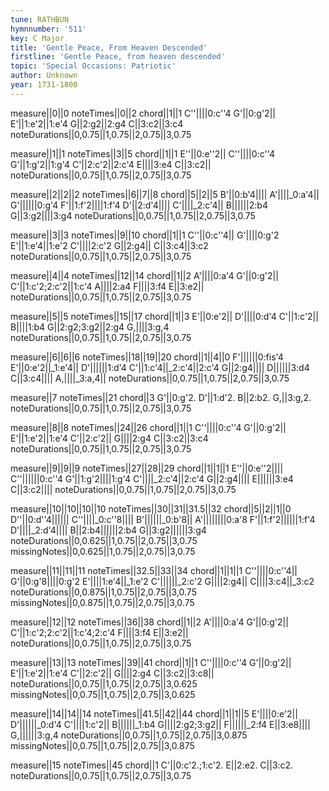 ```yaml
---
tune: RATHBUN
hymnnumber: '511'
key: C Major
title: 'Gentle Peace, From Heaven Descended'
firstline: 'Gentle Peace, from heaven descended'
topic: 'Special Occasions: Patriotic'
author: Unknown
year: 1731-1800
---
```

measure||0||0
noteTimes||0||2
chord||1||1
C''||||0:c''4
G'||0:g'2||
E'||1:e'2||1:e'4
G||2:g2||2:g4
C||3:c2||3:c4
noteDurations||0,0.75||1,0.75||2,0.75||3,0.75

measure||1||1
noteTimes||3||5
chord||1||1
E''||0:e''2||
C''||||0:c''4
G'||1:g'2||1:g'4
C'||2:c'2||2:c'4
E||||3:e4
C||3:c2||
noteDurations||0,0.75||1,0.75||2,0.75||3,0.75

measure||2||2||2
noteTimes||6||7||8
chord||5||2||5
B'||0:b'4||||
A'||||_0:a'4||
G'||||||0:g'4
F'||1:f'2||||1:f'4
D'||2:d'4||||
C'||||_2:c'4||
B||||||2:b4
G||3:g2||||3:g4
noteDurations||0,0.75||1,0.75||2,0.75||3,0.75

measure||3||3
noteTimes||9||10
chord||1||1
C''||0:c''4||
G'||||0:g'2
E'||1:e'4||1:e'2
C'||||2:c'2
G||2:g4||
C||3:c4||3:c2
noteDurations||0,0.75||1,0.75||2,0.75||3,0.75

measure||4||4
noteTimes||12||14
chord||1||2
A'||||0:a'4
G'||0:g'2||
C'||1:c'2;2:c'2||1:c'4
A||||2:a4
F||||3:f4
E||3:e2||
noteDurations||0,0.75||1,0.75||2,0.75||3,0.75

measure||5||5
noteTimes||15||17
chord||1||3
E'||0:e'2||
D'||||0:d'4
C'||1:c'2||
B||||1:b4
G||2:g2;3:g2||2:g4
G,||||3:g,4
noteDurations||0,0.75||1,0.75||2,0.75||3,0.75

measure||6||6||6
noteTimes||18||19||20
chord||1||4||0
F'||||||0:fis'4
E'||0:e'2||_1:e'4||
D'||||||1:d'4
C'||1:c'4||_2:c'4||2:c'4
G||2:g4||||
D||||||3:d4
C||3:c4||||
A,||||_3:a,4||
noteDurations||0,0.75||1,0.75||2,0.75||3,0.75

measure||7
noteTimes||21
chord||3
G'||0:g'2.
D'||1:d'2.
B||2:b2.
G,||3:g,2.
noteDurations||0,0.75||1,0.75||2,0.75||3,0.75

measure||8||8
noteTimes||24||26
chord||1||1
C''||||0:c''4
G'||0:g'2||
E'||1:e'2||1:e'4
C'||2:c'2||
G||||2:g4
C||3:c2||3:c4
noteDurations||0,0.75||1,0.75||2,0.75||3,0.75

measure||9||9||9
noteTimes||27||28||29
chord||1||1||1
E''||0:e''2||||
C''||||||0:c''4
G'||1:g'2||||1:g'4
C'||||_2:c'4||2:c'4
G||2:g4||||
E||||||3:e4
C||3:c2||||
noteDurations||0,0.75||1,0.75||2,0.75||3,0.75

measure||10||10||10||10
noteTimes||30||31||31.5||32
chord||5||2||1||0
D''||0:d''4||||||
C''||||_0:c''8||||
B'||||||_0:b'8||
A'||||||||0:a'8
F'||1:f'2||||||1:f'4
D'||||_2:d'4||||
B||2:b4||||||2:b4
G||3:g2||||||3:g4
noteDurations||0,0.625||1,0.75||2,0.75||3,0.75
missingNotes||0,0.625||1,0.75||2,0.75||3,0.75

measure||11||11||11
noteTimes||32.5||33||34
chord||1||1||1
C''||||0:c''4||
G'||0:g'8||||0:g'2
E'||||1:e'4||_1:e'2
C'||||||_2:c'2
G||||2:g4||
C||||3:c4||_3:c2
noteDurations||0,0.875||1,0.75||2,0.75||3,0.75
missingNotes||0,0.875||1,0.75||2,0.75||3,0.75

measure||12||12
noteTimes||36||38
chord||1||2
A'||||0:a'4
G'||0:g'2||
C'||1:c'2;2:c'2||1:c'4;2:c'4
F||||3:f4
E||3:e2||
noteDurations||0,0.75||1,0.75||2,0.75||3,0.75

measure||13||13
noteTimes||39||41
chord||1||1
C''||||0:c''4
G'||0:g'2||
E'||1:e'2||1:e'4
C'||2:c'2||
G||||2:g4
C||3:c2||3:c8||
noteDurations||0,0.75||1,0.75||2,0.75||3,0.625
missingNotes||0,0.75||1,0.75||2,0.75||3,0.625

measure||14||14||14
noteTimes||41.5||42||44
chord||1||1||5
E'||||0:e'2||
D'||||||_0:d'4
C'||||1:c'2||
B||||||_1:b4
G||||2:g2;3:g2||
F||||||_2:f4
E||3:e8||||
G,||||||3:g,4
noteDurations||0,0.75||1,0.75||2,0.75||3,0.875
missingNotes||0,0.75||1,0.75||2,0.75||3,0.875

measure||15
noteTimes||45
chord||1
C'||0:c'2.;1:c'2.
E||2:e2.
C||3:c2.
noteDurations||0,0.75||1,0.75||2,0.75||3,0.75

